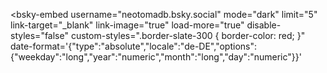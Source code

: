 <script type="module" src="https://cdn.jsdelivr.net/npm/bsky-embed/dist/bsky-embed.es.js" async></script>

<bsky-embed
    username="neotomadb.bsky.social"
    mode="dark"
    limit="5"
    link-target="_blank"
    link-image="true"
    load-more="true"
    disable-styles="false"
    custom-styles=".border-slate-300 { border-color: red; }"
    date-format='{"type":"absolute","locale":"de-DE","options":{"weekday":"long","year":"numeric","month":"long","day":"numeric"}}'
  >
  </bsky-embed>
